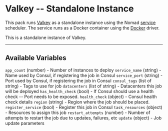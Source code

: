 # Valkey -- Standalone Instance

This pack runs [Valkey](https://valkey.io) as a standalone instance using the Nomad [service](https://www.nomadproject.io/docs/schedulers#service) scheduler. The service runs as a Docker container using the [Docker](https://www.nomadproject.io/docs/drivers/docker) driver.

This is a standalone instance of Valkey.

---
## Available Variables
`app_count` (number) - Number of instances to deploy
`service_name` (string) - Name used by Consul, if registering the job in Consul
`service_port` (string) - Port used by Consul, if registering the job in Consul
`consul_tags` (list of string) - Tags to use for job
`datacenters` (list of string) - Datacenters this job will be deployed
`has_health_check` (bool) - If Consul should use a health check -- Port needs to be exposed.
`health_check` (object) - Consul health check details
`region` (string) - Region where the job should be placed.
`register_service` (bool) - Register this job in Consul
`task_resources` (object) - Resources to assign this job
`restart_attempts` (number) - Number of attempts to restart the job due to updates, failures, etc
`update` (object) - Job update parameters
